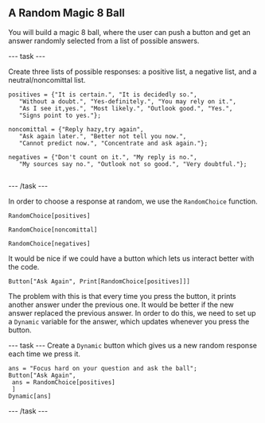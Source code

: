 ## A Random Magic 8 Ball

You will build a magic 8 ball, where the user can push a button and get an answer randomly selected from a list of possible answers.

--- task ---

Create three lists of possible responses: a positive list, a negative list, and a neutral/noncomittal list.

```
positives = {"It is certain.", "It is decidedly so.", 
   "Without a doubt.", "Yes-definitely.", "You may rely on it.", 
   "As I see it,yes.", "Most likely.", "Outlook good.", "Yes.", 
   "Signs point to yes."};
   
noncomittal = {"Reply hazy,try again",
   "Ask again later.", "Better not tell you now.", 
   "Cannot predict now.", "Concentrate and ask again."};
   
negatives = {"Don't count on it.", "My reply is no.", 
   "My sources say no.", "Outlook not so good.", "Very doubtful."};
   
```
--- /task ---

In order to choose a response at random, we use the `RandomChoice` function. 

```
RandomChoice[positives]
```
```
RandomChoice[noncomittal]
```
```
RandomChoice[negatives]
```

It would be nice if we could have a button which lets us interact better with the code.

```
Button["Ask Again", Print[RandomChoice[positives]]]
```

The problem with this is that every time you press the button, it prints another answer under the previous one. It would be better if the new answer replaced the previous answer. In order to do this, we need to set up a `Dynamic` variable for the answer, which updates whenever you press the button.

--- task ---
Create a `Dynamic` button which gives us a new random response each time we press it.

```
ans = "Focus hard on your question and ask the ball";
Button["Ask Again",
 ans = RandomChoice[positives]
 ]
Dynamic[ans]
```
--- /task ---

